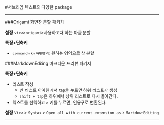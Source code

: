 

#서브라임 텍스트의 다양한 package

___
###Origami
화면창 분할 패키지

**설정**
`view`>`origami`>사용하고자 하는 마큼 분할

**특징+단축키**
+ `command`+`k`+`화면영역`: 원하는 영역으로 창 분할

###MarkdownEditing
마크다운 프리뷰 패키지

**특징+단축키**
+ 리스트 작성  
    * 빈 리스트 아이템에서 `tap`을 누르면 하위 리스트가 생성
    * `shift + tap`은 하위에서 상위 리스트로 다시 돌아간다. 
+ 텍스트를 선텍하고 `>` 키를 누르면, 인용구로 변환된다. 

**설정**
`View` > `Syntax` > `Open all with current extension as` > `MarkdownEditing`  

---

